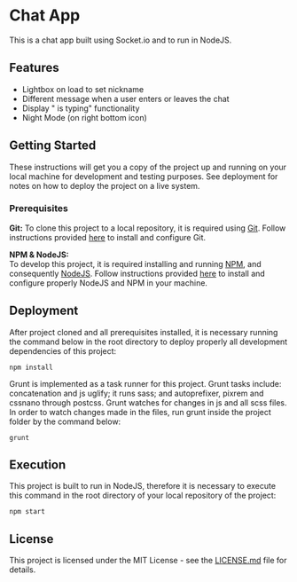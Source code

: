 # Chat App

This is a chat app built using Socket.io and to run in NodeJS.

## Features
* Lightbox on load to set nickname  
* Different message when a user enters or leaves the chat  
* Display "<username> is typing" functionality  
* Night Mode (on right bottom icon)  

## Getting Started

These instructions will get you a copy of the project up and running on your local machine for development and testing purposes. See deployment for notes on how to deploy the project on a live system.

### Prerequisites

**Git:**
To clone this project to a local repository, it is required using [Git](https://git-scm.com/). Follow instructions provided [here](https://git-scm.com/downloads) to install and configure Git.

**NPM & NodeJS:**    
To develop this project, it is required installing and running [NPM](https://www.npmjs.com/), and consequently [NodeJS](https://nodejs.org/en/). Follow instructions provided [here](https://nodejs.org/en/download/) to install and configure properly NodeJS and NPM in your machine.

## Deployment

After project cloned and all prerequisites installed, it is necessary running the command below in the root directory to deploy properly all development dependencies of this project:

```
npm install
```

Grunt is implemented as a task runner for this project. Grunt tasks include: concatenation and js uglify; it runs sass; and autoprefixer, pixrem and cssnano through postcss. Grunt watches for changes in js and all scss files. In order to watch changes made in the files, run grunt inside the project folder by the command below:

```
grunt
```

## Execution

This project is built to run in NodeJS, therefore it is necessary to execute this command in the root directory of your local repository of the project:

```
npm start
```

## License

This project is licensed under the MIT License - see the [LICENSE.md](LICENSE.md) file for details.
